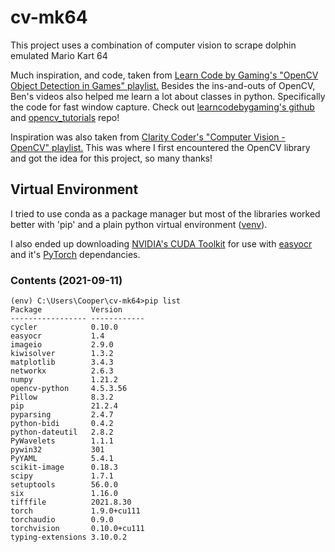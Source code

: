 # cv-mk64
This project uses a combination of computer vision to scrape dolphin emulated Mario Kart 64

Much inspiration, and code, taken from [Learn Code by Gaming's "OpenCV Object Detection in Games" playlist.](https://www.youtube.com/playlist?list=PL1m2M8LQlzfKtkKq2lK5xko4X-8EZzFPI) Besides the ins-and-outs of OpenCV, Ben's videos also helped me learn a lot about classes in python. Specifically the code for fast window capture. Check out [learncodebygaming's github](https://github.com/learncodebygaming) and [opencv_tutorials](https://github.com/learncodebygaming/opencv_tutorials) repo!

Inspiration was also taken from [Clarity Coder's "Computer Vision - OpenCV" playlist.](https://youtube.com/playlist?list=PLFAkc-SDlaKwdZqul_KTpNsw1U2ViKmbD) This was where I first encountered the OpenCV library and got the idea for this project, so many thanks!


## Virtual Environment

I tried to use conda as a package manager but most of the libraries worked better with 'pip' and a plain python virtual environment ([venv](https://docs.python.org/3/library/venv.html)).

I also ended up downloading [NVIDIA's CUDA Toolkit](https://developer.nvidia.com/cuda-toolkit) for use with [easyocr](https://github.com/JaidedAI/EasyOCR) and it's [PyTorch](https://pytorch.org/) dependancies. 

### Contents (2021-09-11)

```
(env) C:\Users\Cooper\cv-mk64>pip list
Package           Version
----------------- ------------
cycler            0.10.0      
easyocr           1.4
imageio           2.9.0       
kiwisolver        1.3.2       
matplotlib        3.4.3
networkx          2.6.3
numpy             1.21.2
opencv-python     4.5.3.56
Pillow            8.3.2
pip               21.2.4
pyparsing         2.4.7
python-bidi       0.4.2
python-dateutil   2.8.2
PyWavelets        1.1.1
pywin32           301
PyYAML            5.4.1
scikit-image      0.18.3
scipy             1.7.1
setuptools        56.0.0
six               1.16.0
tifffile          2021.8.30
torch             1.9.0+cu111
torchaudio        0.9.0
torchvision       0.10.0+cu111
typing-extensions 3.10.0.2
```